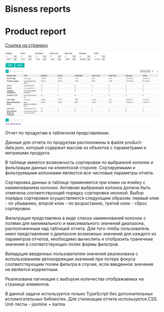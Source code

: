 # Bisness reports

# Product report

[Ссылка на страницу](https://7oa.github.io/business-reports/dist/index.html)

![пример страницы](page-example.png)

Отчет по продуктам в табличном представлении.

Данные для отчета по продуктам расположены в файле product-data.json, который содержит массив из объектов с параметрами и метриками продукта.

В таблице имеется возможность сортировки по выбранной колонке и фильтрации данных на клиентской стороне. Сортируемыми и фильтруемыми колонками являются все числовые параметры отчета.

Сортировка данных в таблице применяется при клике на ячейку с наименованием колонки. Активная выбранная колонка должна быть отмечена соответствующей порядку сортировки иконкой. Выбор порядка сортировки осуществляется следующим образом: первый клик - по убыванию, второй клик - по возрастанию, третий клик - сброс сортировки.

Фильтрация представлена в виде списка наименований колонок с полями для минимального и максимального значений диапазона, расположенным над таблицей отчета. Для того чтобы пользователь имел представление о диапазоне возможных значений для каждого из параметров отчетов, необходимо вычислить и отобразить граничные значения в соответствующих полях формы фильтров.

Валидация введенных пользователем значений реализована с использованием автокоррекции значений при потере фокуса соответствующим полем фильтра в случае, если введенное значение не является корректным.

Реализована пагинация с выбором количества отображаемых на странице элементов.

В данной задаче используется только TypeScript без дополнительных вспомогательных библиотек. Для стилизации отчета используется CSS.
Unit-тесты - jasmine + karma


